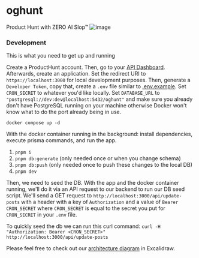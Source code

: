 # oghunt

Product Hunt with ZERO AI Slop™
![image](https://github.com/user-attachments/assets/733569f6-ca25-4f91-bda4-472f1c833646)

### Development

This is what you need to get up and running

Create a ProductHunt account. Then, go to your [API Dashboard](https://www.producthunt.com/v2/oauth/applications). Afterwards, create an application. Set the redirect URI to `https://localhost:3000` for local development purposes. Then, generate a `Developer Token`, copy that, create a `.env` file similar to [.env.example](/.env.example). Set `CRON_SECRET` to whatever you'd like locally. Set `DATABASE_URL` to `"postgresql://dev:dev@localhost:5432/oghunt"` and make sure you already don't have PostgreSQL running on your machine otherwise Docker won't know what to do the port already being in use.

```
docker compose up -d
```

With the docker container running in the background: install dependencies, execute prisma commands, and run the app.

1. `pnpm i`
2. `pnpm db:generate` (only needed once or when you change schema)
3. `pnpm db:push` (only needed once to push these changes to the local DB)
4. `pnpm dev`

Then, we need to seed the DB. With the app and the docker container running, we'll do it via an API request to our backend to run our DB seed script.
We'll send a GET request to `http://localhost:3000/api/update-posts` with a header with a key of `Authorization` and a value of `Bearer CRON_SECRET` where `CRON_SECRET` is equal to the secret you put for `CRON_SECRET` in your `.env` file.

To quickly seed the db we can run this curl command: 
`curl -H "Authorization: Bearer <CRON_SECRET>" http://localhost:3000/api/update-posts`

Please feel free to check out our [architecture diagram](./public/og-hunt-diagram.excalidraw) in Excalidraw.